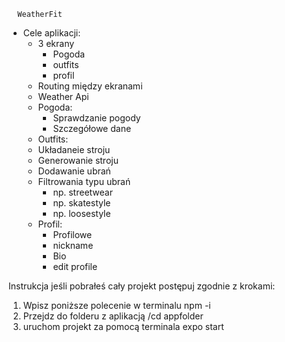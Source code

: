       WeatherFit
- Cele aplikacji:
    - 3 ekrany
      - Pogoda
      - outfits
      - profil
  - Routing między ekranami
  - Weather Api
  - Pogoda:
    - Sprawdzanie pogody
    - Szczegółowe dane
  - Outfits:
  - Układaneie stroju
  - Generowanie stroju
  - Dodawanie ubrań
  - Filtrowania typu ubrań
      - np. streetwear
      - np. skatestyle
      - np. loosestyle
  - Profil:
      - Profilowe
      - nickname
      - Bio
      - edit profile
   
Instrukcja
jeśli pobrałeś cały projekt postępuj zgodnie z krokami:

1) Wpisz poniższe polecenie w terminalu
   npm -i
2) Przejdz do folderu z aplikacją
   /cd appfolder
4) uruchom projekt za pomocą terminala
   expo start
